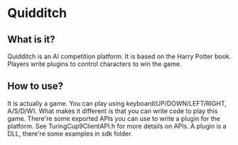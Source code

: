 Quidditch
======

What is it?
-----------
Quidditch is an AI competition platform. It is based on the Harry Potter
book. Players write plugins to control characters to win the game.

How to use?
-----------
It is actually a game. You can play using keyboard(UP/DOWN/LEFT/RIGHT,
A/S/D/W). What makes it different is that you can write code to play this
game. There're some exported APIs you can use to write a plugin for the
platform. See TuringCup9ClientAPI.h for more details on APIs.
A plugin is a DLL, there're some examples in sdk folder.

